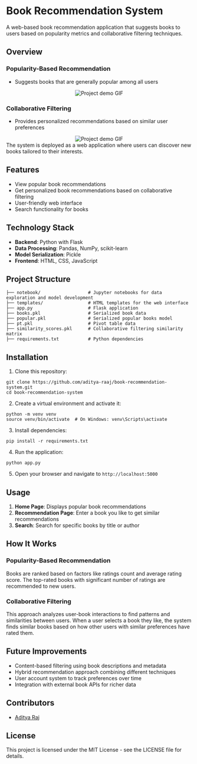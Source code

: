 # Book Recommendation System

A web-based book recommendation application that suggests books to users based on popularity metrics and collaborative filtering techniques.

## Overview


### **Popularity-Based Recommendation**
 - Suggests books that are generally popular among all users

<div align="center">
  
  <img src="https://raw.githubusercontent.com/aditya-raaj/Book-Buddy/main/data/Project1.gif" alt="Project demo GIF" />

</div>

### **Collaborative Filtering** 
 - Provides personalized recommendations based on similar user preferences

<div align="center">
  
  <img src="https://raw.githubusercontent.com/aditya-raaj/Book-Buddy/main/data/Project2.gif" alt="Project demo GIF" />

</div>
The system is deployed as a web application where users can discover new books tailored to their interests.

## Features

- View popular book recommendations
- Get personalized book recommendations based on collaborative filtering
- User-friendly web interface
- Search functionality for books

## Technology Stack

- **Backend**: Python with Flask
- **Data Processing**: Pandas, NumPy, scikit-learn
- **Model Serialization**: Pickle
- **Frontend**: HTML, CSS, JavaScript

## Project Structure
```├── data/                      # Dataset files
├── notebook/                  # Jupyter notebooks for data exploration and model development
├── templates/                 # HTML templates for the web interface
├── app.py                     # Flask application
├── books.pkl                  # Serialized book data
├── popular.pkl                # Serialized popular books model
├── pt.pkl                     # Pivot table data
├── similarity_scores.pkl      # Collaborative filtering similarity matrix
├── requirements.txt           # Python dependencies
```
## Installation

1. Clone this repository:
```
git clone https://github.com/aditya-raaj/book-recommendation-system.git
cd book-recommendation-system
```
2. Create a virtual environment and activate it:
```
python -m venv venv
source venv/bin/activate  # On Windows: venv\Scripts\activate
```
3. Install dependencies:
```
pip install -r requirements.txt
```
4. Run the application:
```
python app.py
```
5. Open your browser and navigate to `http://localhost:5000`

## Usage

1. **Home Page**: Displays popular book recommendations
2. **Recommendation Page**: Enter a book you like to get similar recommendations
3. **Search**: Search for specific books by title or author

## How It Works

### Popularity-Based Recommendation
Books are ranked based on factors like ratings count and average rating score. The top-rated books with significant number of ratings are recommended to new users.

### Collaborative Filtering
This approach analyzes user-book interactions to find patterns and similarities between users. When a user selects a book they like, the system finds similar books based on how other users with similar preferences have rated them.

## Future Improvements

- Content-based filtering using book descriptions and metadata
- Hybrid recommendation approach combining different techniques
- User account system to track preferences over time
- Integration with external book APIs for richer data

## Contributors

- [Aditya Raj](https://github.com/aditya-raaj)

## License

This project is licensed under the MIT License - see the LICENSE file for details.
